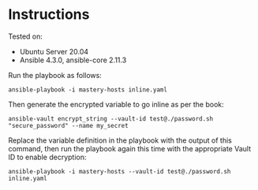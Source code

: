 # Instructions

Tested on:
- Ubuntu Server 20.04
- Ansible 4.3.0, ansible-core 2.11.3

Run the playbook as follows:

    ansible-playbook -i mastery-hosts inline.yaml

Then generate the encrypted variable to go inline as per the book:

    ansible-vault encrypt_string --vault-id test@./password.sh "secure_password" --name my_secret

Replace the variable definition in the playbook with the output of this command, then run the playbook again this time with the appropriate Vault ID to enable decryption:

    ansible-playbook -i mastery-hosts --vault-id test@./password.sh inline.yaml
